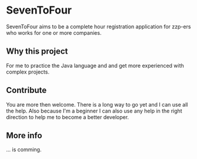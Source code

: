# SevenToFour
SevenToFour aims to be a complete hour registration application for zzp-ers who works for one or more companies.


## Why this project
For me to practice the Java language and and get more experienced with complex projects.

## Contribute
You are more then welcome. There is a long way to go yet and I can use all the help.
Also because I'm a beginner I can also use any help in the right direction to help me to become a better developer.

## More info
... is comming. 
